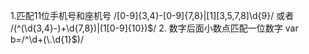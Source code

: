 1.匹配11位手机号和座机号 /[0-9]{3,4}-[0-9]{7,8}|[1][3,5,7,8]\d{9}/ 或者 /(^(\d{3,4}-)+\d{7,8})|(1[0-9]{10})$/
2. 数字后面小数点匹配一位数字 var b=/^\d+(\.\d{1}$)/
